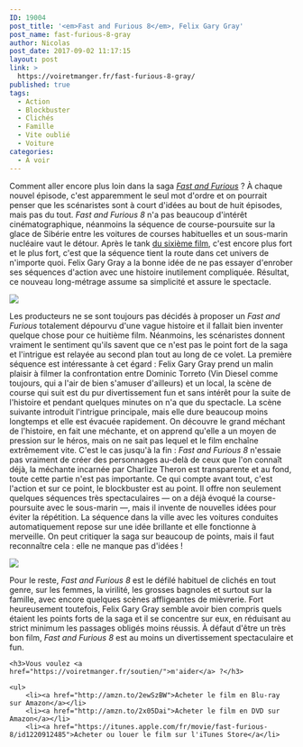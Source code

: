 ```yaml
---
ID: 19004
post_title: '<em>Fast and Furious 8</em>, Felix Gary Gray'
post_name: fast-furious-8-gray
author: Nicolas
post_date: 2017-09-02 11:17:15
layout: post
link: >
  https://voiretmanger.fr/fast-furious-8-gray/
published: true
tags:
  - Action
  - Blockbuster
  - Clichés
  - Famille
  - Vite oublié
  - Voiture
categories:
  - À voir
---
```


<p>Comment aller encore plus loin dans la saga <a href="https://voiretmanger.fr/saga/fast-and-furious/"><em>Fast and Furious</em></a> ? À chaque nouvel épisode, c&#x27;est apparemment le seul mot d&#x27;ordre et on pourrait penser que les scénaristes sont à court d&#x27;idées au bout de huit épisodes, mais pas du tout. <em>Fast and Furious 8</em> n&#x27;a pas beaucoup d&#x27;intérêt cinématographique, néanmoins la séquence de course-poursuite sur la glace de Sibérie entre les voitures de courses habituelles et un sous-marin nucléaire vaut le détour. Après le tank <a href="https://voiretmanger.fr/fast-furious-6-lin/">du sixième film</a>, c&#x27;est encore plus fort et le plus fort, c&#x27;est que la séquence tient la route dans cet univers de n&#x27;importe quoi. Felix Gary Gray a la bonne idée de ne pas essayer d&#x27;enrober ses séquences d&#x27;action avec une histoire inutilement compliquée. Résultat, ce nouveau long-métrage assume sa simplicité et assure le spectacle.</p>



<a href="https://fr.wikipedia.org/wiki/Fast_and_Furious_8"><img src="https://voiretmanger.fr/wp-content/uploads/2017/09/fast-and-furious-8-gray.jpg"/></a>



<p>Les producteurs ne se sont toujours pas décidés à proposer un <em>Fast and Furious</em> totalement dépourvu d&#x27;une vague histoire et il fallait bien inventer quelque chose pour ce huitième film. Néanmoins, les scénaristes donnent vraiment le sentiment qu&#x27;ils savent que ce n&#x27;est pas le point fort de la saga et l&#x27;intrigue est relayée au second plan tout au long de ce volet. La première séquence est intéressante à cet égard : Felix Gary Gray prend un malin plaisir à filmer la confrontation entre Dominic Torreto (Vin Diesel comme toujours, qui a l&#x27;air de bien s&#x27;amuser d&#x27;ailleurs) et un local, la scène de course qui suit est du pur divertissement fun et sans intérêt pour la suite de l&#x27;histoire et pendant quelques minutes on n&#x27;a que du spectacle. La scène suivante introduit l&#x27;intrigue principale, mais elle dure beaucoup moins longtemps et elle est évacuée rapidement. On découvre le grand méchant de l&#x27;histoire, en fait une méchante, et on apprend qu&#x27;elle a un moyen de pression sur le héros, mais on ne sait pas lequel et le film enchaîne extrêmement vite. C&#x27;est le cas jusqu&#x27;à la fin : <em>Fast and Furious 8</em> n&#x27;essaie pas vraiment de créer des personnages au-delà de ceux que l&#x27;on connaît déjà, la méchante incarnée par Charlize Theron est transparente et au fond, toute cette partie n&#x27;est pas importante. Ce qui compte avant tout, c&#x27;est l&#x27;action et sur ce point, le blockbuster est au point. Il offre non seulement quelques séquences très spectaculaires — on a déjà évoqué la course-poursuite avec le sous-marin —, mais il invente de nouvelles idées pour éviter la répétition. La séquence dans la ville avec les voitures conduites automatiquement repose sur une idée brillante et elle fonctionne à merveille. On peut critiquer la saga sur beaucoup de points, mais il faut reconnaître cela : elle ne manque pas d&#x27;idées !</p>



<img src="https://voiretmanger.fr/wp-content/uploads/2017/09/fast-furious-8-charlize-theron-vin-diesel.jpg" />



<p>Pour le reste, <em>Fast and Furious 8</em> est le défilé habituel de clichés en tout genre, sur les femmes, la virilité, les grosses bagnoles et surtout sur la famille, avec encore quelques scènes affligeantes de mièvrerie. Fort heureusement toutefois, Felix Gary Gray semble avoir bien compris quels étaient les points forts de la saga et il se concentre sur eux, en réduisant au strict minimum les passages obligés moins réussis. À défaut d&#x27;être un très bon film, <em>Fast and Furious 8</em> est au moins un divertissement spectaculaire et fun. </p>



<div class="amazon">

    <h3>Vous voulez <a href="https://voiretmanger.fr/soutien/">m'aider</a> ?</h3>

    <ul>
        <li><a href="http://amzn.to/2ewSzBW">Acheter le film en Blu-ray sur Amazon</a></li>
        <li><a href="http://amzn.to/2x05Dai">Acheter le film en DVD sur Amazon</a></li>
        <li><a href="https://itunes.apple.com/fr/movie/fast-furious-8/id1220912485">Acheter ou louer le film sur l'iTunes Store</a</li>
</ul>
</div>
